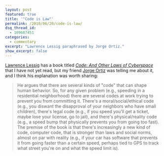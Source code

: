 ```yaml
---
layout: post
featured: true
title: '"Code is Law"'
permalink: /2010/06/20/code-is-law/
dsq_thread_id:
  - 109687451
categories:
  - commentary
excerpt: "Lawrence Lessig paraphrased by Jorge Ortiz."
show_excerpt: false
---
```

[Lawrence Lessig][1] has a book titled [*Code: And Other Laws of Cyberspace*][2] that I have not yet read, but my friend [Jorge Ortiz][3] was telling me about it, and I think his explanation was worth sharing:

> He argues that there are several kinds of "code" that can shape human behavior. So, for any given problem (e.g., speeding in a residential neighborhood) there are several codes at work trying to prevent you from committing it. There's a moral/social/ethical code (e.g., you diswant the disapproval of your neighbors who have small children), there's legal code (e.g., if you speed you'll get a ticket, maybe lose your license, go to jail), and there's physical/reality code (e.g., a speed bump that physically prevents you from going too fast). The premise of the book is that there's increasingly a new kind of code, computer code, that is stronger than laws and social norms, almost on par with reality (e.g., if your car has software that prevents it from going faster than a certain speed, perhaps tied to GPS to track what street you're on and what the speed limit is).

 [1]: http://en.wikipedia.org/wiki/Lawrence_Lessig
 [2]: http://codev2.cc/
 [3]: http://twitter.com/jorgeortiz85
